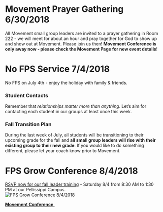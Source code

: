 # Movement Prayer Gathering 6/30/2018
All Movement small group leaders are invited to a prayer gathering in Room 222 - we will meet for about an hour and pray together for God to show up and show out at Movement. Please join us then!
**Movement Conference is only <span id="MyTimer"></span> away now - please check the Movement Page for new event details!**  

# No FPS Service 7/4/2018
No FPS on July 4th - enjoy the holiday with family & friends.  

<!--

# This Wednesday 7/11/2018

### Small Group Guide  
[**_In-N-Out_ Week 5: The Purpose of Your Story**](guide.pdf)

-->

### Student Contacts
Remember that *relationships matter more than anything*. Let’s aim for contacting each student in our groups at least once this week.

### Fall Transition Plan
During the last week of July, all students will be transitioning to their upcoming grade for the fall and  **all small group leaders will rise with their existing group to their new grade**. If you would like to do something different, please let your coach know prior to Movement.

# FPS Grow Conference 8/4/2018
[RSVP now for our fall leader training](http://fpstudents.org/events/fps-grow-conference) - Saturday 8/4 from 8:30 AM to 1:30 PM at our Pellissippi Campus.  
![FPS Grow Conference 8/4/2018](training.jpg)

<!--End of Markdown Content-->
<script src="scripts.js"></script>

<!--Bottom Page Nav Buttons-->
<a class="btn btn-default btn-sm" href="/movement" role="button"><b>Movement Conference</b>&nbsp;<i class="fa fa-arrow-right"></i></a>

